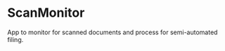 ScanMonitor
===========

App to monitor for scanned documents and process for semi-automated filing.

